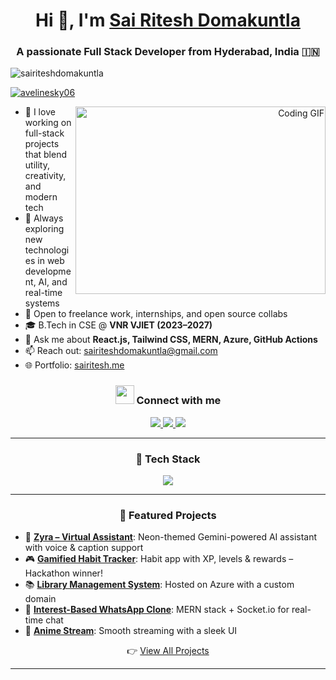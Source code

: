<h1 align="center">Hi 👋, I'm <a href="https://ritesh.vercel.app" target="blank">Sai Ritesh Domakuntla</a></h1>
<h3 align="center">A passionate Full Stack Developer from Hyderabad, India 🇮🇳</h3>

<p align="left">
  <img src="https://komarev.com/ghpvc/?username=sairiteshdomakuntla&label=Profile%20views&color=0e75b6&style=flat" alt="sairiteshdomakuntla" />
</p>

<p align="left">
  <a href="https://twitter.com/avelinesky06" target="blank">
    <img src="https://img.shields.io/twitter/follow/avelinesky06?logo=twitter&style=for-the-badge" alt="avelinesky06" />
  </a>
</p>

<a target="_blank" align="right">
  <img align="right" height="300" width="400" alt="Coding GIF" src="https://media.giphy.com/media/SWoSkN6DxTszqIKEqv/giphy.gif" />
</a>

<ul>
  <li>🔭 I love working on full-stack projects that blend utility, creativity, and modern tech</li>
  <li>🌱 Always exploring new technologies in web development, AI, and real-time systems</li>
  <li>🤝 Open to freelance work, internships, and open source collabs</li>
  <li>🎓 B.Tech in CSE @ <strong>VNR VJIET (2023–2027)</strong></li>
  <li>💬 Ask me about <strong>React.js, Tailwind CSS, MERN, Azure, GitHub Actions</strong></li>
  <li>📫 Reach out: <a href="mailto:sairiteshdomakuntla@gmail.com">sairiteshdomakuntla@gmail.com</a></li>
  <li>🌐 Portfolio: <a href="https://www.sairitesh.me/" target="blank">sairitesh.me</a></li>
</ul>

<h3 align="center">
  <img src="https://media.giphy.com/media/iY8CRBdQXODJSCERIr/giphy.gif" width="30" height="30" />
  Connect with me
</h3>

<p align="center">
  <a href="https://www.linkedin.com/in/sai-ritesh-domakuntla/" target="blank">
    <img src="https://img.icons8.com/doodle/40/000000/linkedin--v2.png" />
  </a>
  <a href="https://github.com/sairiteshdomakuntla" target="blank">
    <img src="https://img.icons8.com/doodle/40/000000/github--v1.png" />
  </a>
  <a href="https://twitter.com/avelinesky06" target="blank">
    <img src="https://img.icons8.com/doodle/40/000000/twitter--v1.png" />
  </a>
</p>

---

<h3 align="center">🚀 Tech Stack</h3>

<p align="center">
  <img src="https://skillicons.dev/icons?i=cpp,py,js,ts,react,nextjs,nodejs,express,mongodb,mysql,tailwind,bootstrap,html,css,vercel,azure,git,github,linux" />
</p>

---

<h3 align="center">📌 Featured Projects</h3>

<ul>
  <li>🧠 <strong><a href="https://github.com/sairiteshdomakuntla/Zyra---Virtual-Assistant">Zyra – Virtual Assistant</a></strong>: Neon-themed Gemini-powered AI assistant with voice & caption support</li>
  <li>🎮 <strong><a href="https://github.com/sairiteshdomakuntla/Gamified-Habit-Tracker">Gamified Habit Tracker</a></strong>: Habit app with XP, levels & rewards – Hackathon winner!</li>
  <li>📚 <strong><a href="https://library.24ninjas.in/">Library Management System</a></strong>: Hosted on Azure with a custom domain</li>
  <li>💬 <strong><a href="https://github.com/sairiteshdomakuntla/WhatsApp-Clone">Interest-Based WhatsApp Clone</a></strong>: MERN stack + Socket.io for real-time chat</li>
  <li>🎥 <strong><a href="https://github.com/sairiteshdomakuntla/Anime-Stream">Anime Stream</a></strong>: Smooth streaming with a sleek UI</li>
</ul>

<p align="center">
  👉 <a href="https://github.com/sairiteshdomakuntla?tab=repositories" target="blank">View All Projects</a>
</p>

---
